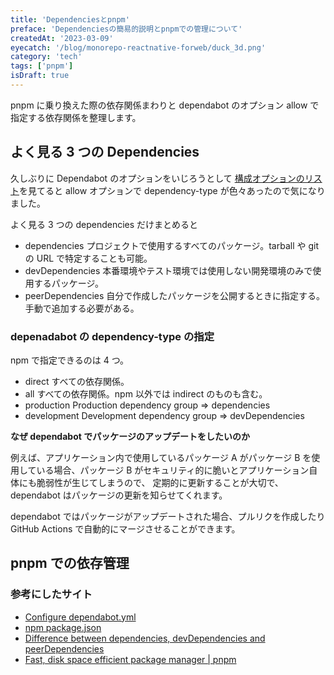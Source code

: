 ```yaml
---
title: 'Dependenciesとpnpm'
preface: 'Dependenciesの簡易的説明とpnpmでの管理について'
createdAt: '2023-03-09'
eyecatch: '/blog/monorepo-reactnative-forweb/duck_3d.png'
category: 'tech'
tags: ['pnpm']
isDraft: true
---
```


pnpm に乗り換えた際の依存関係まわりと dependabot のオプション allow で指定する依存関係を整理します。

## よく見る 3 つの Dependencies

久しぶりに Dependabot のオプションをいじろうとして [構成オプションのリスト](https://docs.github.com/ja/enterprise-cloud@latest/code-security/dependabot/dependabot-version-updates/configuration-options-for-the-dependabot.yml-file)を見てると allow オプションで dependency-type が色々あったので気になりました。

よく見る 3 つの dependencies だけまとめると

- dependencies
  プロジェクトで使用するすべてのパッケージ。tarball や git の URL で特定することも可能。
- devDependencies
  本番環境やテスト環境では使用しない開発環境のみで使用するパッケージ。
- peerDependencies
  自分で作成したパッケージを公開するときに指定する。手動で追加する必要がある。

### depenadabot の dependency-type の指定

npm で指定できるのは 4 つ。

- direct
  すべての依存関係。
- all
  すべての依存関係。npm 以外では indirect のものも含む。
- production
  Production dependency group => dependencies
- development
  Development dependency group => devDependencies

**なぜ dependabot でパッケージのアップデートをしたいのか**

例えば、アプリケーション内で使用しているパッケージ A がパッケージ B を使用している場合、パッケージ B がセキュリティ的に脆いとアプリケーション自体にも脆弱性が生じてしまうので、
定期的に更新することが大切で、dependabot はパッケージの更新を知らせてくれます。

dependabot ではパッケージがアップデートされた場合、プルリクを作成したり GitHub Actions で自動的にマージさせることができます。

## pnpm での依存管理

### 参考にしたサイト

- [Configure dependabot.yml](https://docs.github.com/ja/enterprise-cloud@latest/code-security/dependabot/dependabot-version-updates/configuration-options-for-the-dependabot.yml-file)
- [npm package.json](https://docs.npmjs.com/cli/v9/configuring-npm/package-json)
- [Difference between dependencies, devDependencies and peerDependencies](https://www.geeksforgeeks.org/difference-between-dependencies-devdependencies-and-peerdependencies/)
- [Fast, disk space efficient package manager | pnpm](https://pnpm.io/ja/)
